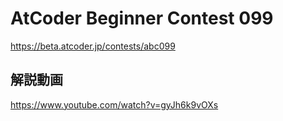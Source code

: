 # AtCoder Beginner Contest 099
<https://beta.atcoder.jp/contests/abc099>

## 解説動画
<https://www.youtube.com/watch?v=gyJh6k9vOXs>
